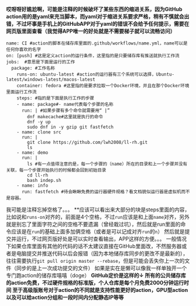 **哎呀呀好尴尬啊，可能是注释的时候破坏了某些东西的缩进关系，因为GitHub action用的是yaml来充当脚本，而yaml对于缩进关系要求严格，稍有不慎就会出错，不过坏事是手机上的GitHubAPP对于yaml的错误不会给予任何提示，需要在网页版里面查看（我觉得APP唯一的好处就是不需要梯子就可以流畅访问）**
```
name: CI #action的脚本在储存库里面的.github/workflows/name.yml，name可以是任何你喜欢的名字
on: [push] #这是定义action的运行条件，这里指的是只要储存库有推送就执行工作流
jobs:  #意思是下面是运行的工作
  package: #工作名称
    runs-on: ubuntu-latest #action的运行器有三个系统可以选择，Ubuntu-latest/windows-latest/macos-latest
    container: fedora #这里指的是要求拉取一个Docker环境，并且在那个Docker环境里面运行工作流
    steps: #指的是下面是执行工作的步骤
    - name: package#- name代表每个步骤的名称
      run: | #如果步骤有多个命令就需要用“ |”
        dnf makecache#这里就是执行的命令
        dnf -y up
        sudo dnf in -y gzip git fastfetch
    - name: clone src
      run: |
        git clone https://github.com/lwh2008/ll-rh.git
        ls
    - name: demo
      run: |
        ls #有一点值得注意的是，每一个步骤的（name）所在的目录和上一个步骤并没有关联，每一个步骤开始执行的时候都会回到初始目录
        cd ll-rh
        bash indep.sh
    - name: info
      run: fastfetch #待会瞅瞅免费的运行器硬件规格？看文档貌似运行器是虚拟机而不是容器。
```
我可能是注释忘掉空格了。。。
**应该可以看出来大部分的块是steps里面的内容，比如说和`runs-on`对齐的，前面是4个空格，不过`run`应该是和上面`name`对齐，另外就是别忘了里面字符之间的空格不要遗漏（曾经栽过坑），然后就是run里面的命令应该是在`run`的基础上面多加俩空格（或者是可以记成对齐`run`的`n`）
然后就是提交并运行，不过网页版好处是可以实时查看输出，APP这样的方便。。。
一般情况下如果仓库里面有其他的代码的话不太建议直接在GitHub里面改，不然服务器或者是电脑提交并推送代码以后会报错（因为本地储存库同步的更改不是最新的），往往需要执行`git pull origin master --rebase`，但是可能会丢失你上一次的文件（同步的是上一次成功提交的文件）
如果是实在是懒可以像我一样单独开一个专门跑action的储存库嘻嘻（doge）
**GitHub定价是这样的↓
所有的公共储存库的action免费，不过硬件规格的标准版，个人仓库是每个月免费2000分钟运行时间
至于高级版账号对于action的不同就是支持性能更好的action，GPU型action以及可以给action分组和一段时间内分配静态IP等等**

